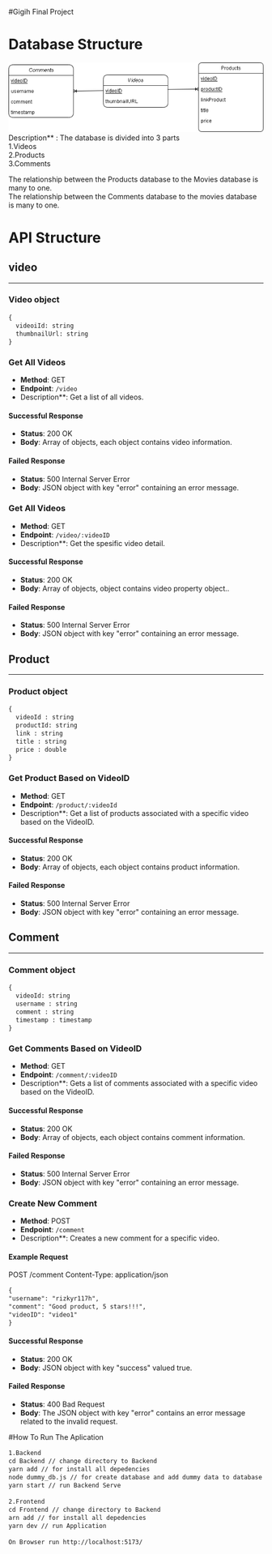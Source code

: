 #Gigih Final Project

# Database Structure
![Image Alt Text](Database.png)
<br>
Description** : 
The database is divided into 3 parts<br>
1.Videos<br>
2.Products<br>
3.Comments<br>

The relationship between the Products database to the Movies database is many to one.<br>
The relationship between the Comments database to the movies database is many to one. 

# API Structure

## video
----
### Video object
```
{
  videoiId: string
  thumbnailUrl: string
}
```
### Get All Videos

- **Method**: GET
- **Endpoint**: `/video`
- Description**: Get a list of all videos.

#### Successful Response

- **Status**: 200 OK
- **Body**: Array of objects, each object contains video information.

#### Failed Response

- **Status**: 500 Internal Server Error
- **Body**: JSON object with key "error" containing an error message.

### Get All Videos

- **Method**: GET
- **Endpoint**: `/video/:videoID`
- Description**: Get the spesific video detail.

#### Successful Response

- **Status**: 200 OK
- **Body**: Array of objects, object contains video property object..

#### Failed Response

- **Status**: 500 Internal Server Error
- **Body**: JSON object with key "error" containing an error message.

## Product
----
### Product object
```
{
  videoId : string
  productId: string
  link : string
  title : string
  price : double
}
```
### Get Product Based on VideoID

- **Method**: GET
- **Endpoint**: `/product/:videoId`
- Description**: Get a list of products associated with a specific video based on the VideoID.

#### Successful Response

- **Status**: 200 OK
- **Body**: Array of objects, each object contains product information.

#### Failed Response

- **Status**: 500 Internal Server Error
- **Body**: JSON object with key "error" containing an error message.

## Comment
----
### Comment object
```
{
  videoId: string
  username : string
  comment : string
  timestamp : timestamp
}
```
### Get Comments Based on VideoID

- **Method**: GET
- **Endpoint**: `/comment/:videoID`
- Description**: Gets a list of comments associated with a specific video based on the VideoID.

#### Successful Response

- **Status**: 200 OK
- **Body**: Array of objects, each object contains comment information.

#### Failed Response

- **Status**: 500 Internal Server Error
- **Body**: JSON object with key "error" containing an error message.

### Create New Comment

- **Method**: POST
- **Endpoint**: `/comment`
- Description**: Creates a new comment for a specific video.

#### Example Request
POST /comment
Content-Type: application/json
```
{
"username": "rizkyr117h",
"comment": "Good product, 5 stars!!!",
"videoID": "video1"
}
```

#### Successful Response

- **Status**: 200 OK
- **Body**: JSON object with key "success" valued true.

#### Failed Response

- **Status**: 400 Bad Request
- **Body**: The JSON object with key "error" contains an error message related to the invalid request.


#How To Run The Aplication
```
1.Backend
cd Backend // change directory to Backend
yarn add // for install all depedencies
node dummy_db.js // for create database and add dummy data to database
yarn start // run Backend Serve

2.Frontend
cd Frontend // change directory to Backend
arn add // for install all depedencies
yarn dev // run Application

On Browser run http://localhost:5173/
```